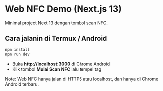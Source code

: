 # Web NFC Demo (Next.js 13)

Minimal project Next 13 dengan tombol scan NFC.

## Cara jalanin di Termux / Android
```bash
npm install
npm run dev
```
- Buka **http://localhost:3000** di Chrome Android
- Klik tombol **Mulai Scan NFC** lalu tempel tag

Note: Web NFC hanya jalan di HTTPS atau localhost, dan hanya di Chrome Android terbaru.
